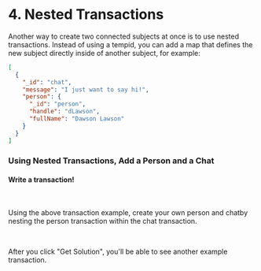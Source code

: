 # 4. Nested Transactions

Another way to create two connected subjects at once is to use nested transactions. Instead of using a tempid, you can add a map that defines the new subject directly inside of another subject, for example:

```json
[
  {
    "_id": "chat",
    "message": "I just want to say hi!",
    "person": {
      "_id": "person",
      "handle": "dLawson",
      "fullName": "Dawson Lawson"
    }
  }
]
```

<div class="challenge">
<h3>Using Nested Transactions, Add a Person and a Chat</h3>
<h4>Write a transaction!</h4>
<br/>
<p>Using the above transaction example, create your own person and chatby nesting the person transaction within the chat transaction.</p>
<br/>
<p>After you click "Get Solution", you'll be able to see another example transaction.</p>
</div>
<br/>
<br/>
